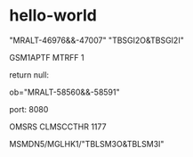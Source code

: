 # hello-world


"MRALT-46976&&-47007"
"TBSGI2O&TBSGI2I"

GSM1APTF         MTRFF                   1 

return null:

ob="MRALT-58560&&-58591"

port: 8080

OMSRS            CLMSCCTHR               1177 

MSMDN5/MGLHK1/"TBLSM3O&TBLSM3I"